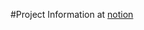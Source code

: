#Project Information at [notion](https://www.notion.so/GUI-Programming-Project-5871d5806f0e46ee9903c990f9d169c5)

